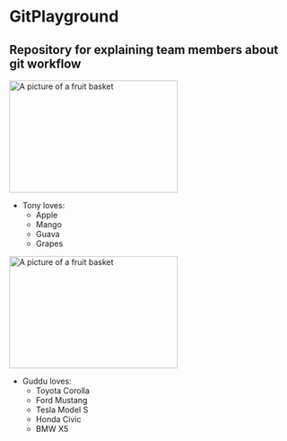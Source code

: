 # GitPlayground
## Repository for explaining team members about git workflow


<img src="https://th.bing.com/th/id/OIP.c6Tbz7IbCn9bVXzXQSOqhgHaFN?pid=ImgDet&rs=1" alt="A picture of a fruit basket" width="300" height="200" >

- Tony loves:
  - Apple
  - Mango
  - Guava
  - Grapes
 

<img src="https://s.yimg.com/os/creatr-uploaded-images/2021-04/8db67950-a14a-11eb-9fef-08945cfcba69" alt="A picture of a fruit basket" width="300" height="200" >


- Guddu loves:
  - Toyota Corolla
  - Ford Mustang
  - Tesla Model S
  - Honda Civic
  - BMW X5
